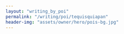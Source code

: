 ```yaml
---
layout: "writing_by_poi"
permalink: "/writing/poi/tequisquiapan"
header-img: "assets/owner/hero/pois-bg.jpg"
---
```

